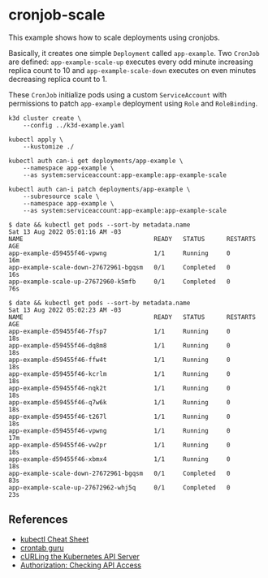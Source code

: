 # cronjob-scale

This example shows how to scale deployments using cronjobs.

Basically, it creates one simple `Deployment` called `app-example`. Two
`CronJob` are defined: `app-example-scale-up` executes every odd minute
increasing replica count to 10 and `app-example-scale-down` executes on even
minutes decreasing replica count to 1.

These `CronJob` initialize pods using a custom `ServiceAccount` with permissions
to patch `app-example` deployment using `Role` and `RoleBinding`.

```
k3d cluster create \
    --config ../k3d-example.yaml

kubectl apply \
    --kustomize ./
```

```
kubectl auth can-i get deployments/app-example \
    --namespace app-example \
    --as system:serviceaccount:app-example:app-example-scale

kubectl auth can-i patch deployments/app-example \
    --subresource scale \
    --namespace app-example \
    --as system:serviceaccount:app-example:app-example-scale
```

```console
$ date && kubectl get pods --sort-by metadata.name
Sat 13 Aug 2022 05:01:16 AM -03
NAME                                    READY   STATUS      RESTARTS   AGE
app-example-d59455f46-vpwng             1/1     Running     0          16m
app-example-scale-down-27672961-bgqsm   0/1     Completed   0          16s
app-example-scale-up-27672960-k5mfb     0/1     Completed   0          76s

$ date && kubectl get pods --sort-by metadata.name
Sat 13 Aug 2022 05:02:23 AM -03
NAME                                    READY   STATUS      RESTARTS   AGE
app-example-d59455f46-7fsp7             1/1     Running     0          18s
app-example-d59455f46-dq8m8             1/1     Running     0          18s
app-example-d59455f46-ffw4t             1/1     Running     0          18s
app-example-d59455f46-kcrlm             1/1     Running     0          18s
app-example-d59455f46-nqk2t             1/1     Running     0          18s
app-example-d59455f46-q7w6k             1/1     Running     0          18s
app-example-d59455f46-t267l             1/1     Running     0          18s
app-example-d59455f46-vpwng             1/1     Running     0          17m
app-example-d59455f46-vw2pr             1/1     Running     0          18s
app-example-d59455f46-xbmx4             1/1     Running     0          18s
app-example-scale-down-27672961-bgqsm   0/1     Completed   0          83s
app-example-scale-up-27672962-whj5q     0/1     Completed   0          23s
```

## References

* [kubectl Cheat Sheet](https://kubernetes.io/docs/reference/kubectl/cheatsheet/)
* [crontab guru](https://crontab.guru/)
* [cURLing the Kubernetes API Server](https://nieldw.medium.com/curling-the-kubernetes-api-server-d7675cfc398c)
* [Authorization: Checking API Access](https://kubernetes.io/docs/reference/access-authn-authz/authorization/#checking-api-access)
